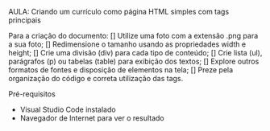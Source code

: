 AULA: Criando um currículo como página HTML simples com tags principais

Para a criação do documento:
[] Utilize uma foto com a extensão .png para a sua foto;
[] Redimensione o tamanho usando as propriedades width e height;
[] Crie uma divisão (div) para cada tipo de conteúdo;
[] Crie lista (ul), parágrafos (p) ou tabelas (table) para exibição dos textos;
[] Explore outros formatos de fontes e disposição de elementos na tela;
[] Preze pela organização do código e correta utilização das tags.

Pré-requisitos
- Visual Studio Code instalado
- Navegador de Internet para ver o resultado
